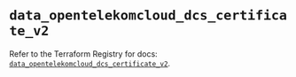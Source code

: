 # `data_opentelekomcloud_dcs_certificate_v2`

Refer to the Terraform Registry for docs: [`data_opentelekomcloud_dcs_certificate_v2`](https://registry.terraform.io/providers/opentelekomcloud/opentelekomcloud/1.36.39/docs/data-sources/dcs_certificate_v2).
